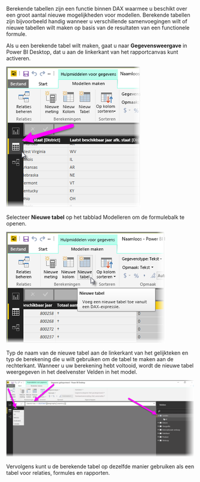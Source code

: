 Berekende tabellen zijn een functie binnen DAX waarmee u beschikt over een groot aantal nieuwe mogelijkheden voor modellen. Berekende tabellen zijn bijvoorbeeld handig wanneer u verschillende samenvoegingen wilt of nieuwe tabellen wilt maken op basis van de resultaten van een functionele formule.

Als u een berekende tabel wilt maken, gaat u naar **Gegevensweergave** in Power BI Desktop, dat u aan de linkerkant van het rapportcanvas kunt activeren.

![](media/2-6-create-calculated-tables/2-6_1.png)

Selecteer **Nieuwe tabel** op het tabblad Modelleren om de formulebalk te openen.

![](media/2-6-create-calculated-tables/2-6_1b.png)

Typ de naam van de nieuwe tabel aan de linkerkant van het gelijkteken en typ de berekening die u wilt gebruiken om de tabel te maken aan de rechterkant. Wanneer u uw berekening hebt voltooid, wordt de nieuwe tabel weergegeven in het deelvenster Velden in het model.

![](media/2-6-create-calculated-tables/2-6_2.png)

Vervolgens kunt u de berekende tabel op dezelfde manier gebruiken als een tabel voor relaties, formules en rapporten.

